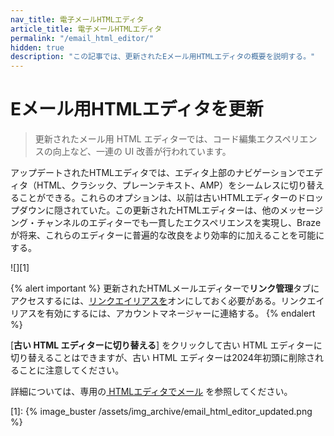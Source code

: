 ```yaml
---
nav_title: 電子メールHTMLエディタ
article_title: 電子メールHTMLエディタ
permalink: "/email_html_editor/"
hidden: true
description: "この記事では、更新されたEメール用HTMLエディタの概要を説明する。"
---
```


# Eメール用HTMLエディタを更新

> 更新されたメール用 HTML エディターでは、コード編集エクスペリエンスの向上など、一連の UI 改善が行われています。 

アップデートされたHTMLエディタでは、エディタ上部のナビゲーションでエディタ（HTML、クラシック、プレーンテキスト、AMP）をシームレスに切り替えることができる。これらのオプションは、以前は古いHTMLエディターのドロップダウンに隠されていた。この更新されたHTMLエディターは、他のメッセージング・チャンネルのエディターでも一貫したエクスペリエンスを実現し、Brazeが将来、これらのエディターに普遍的な改良をより効率的に加えることを可能にする。

![][1]

{% alert important %}
更新されたHTMLメールエディターで**リンク管理**タブにアクセスするには、[リンクエイリアスを]({{site.baseurl}}/user_guide/message_building_by_channel/email/templates/link_aliasing/)オンにしておく必要がある。リンクエイリアスを有効にするには、アカウントマネージャーに連絡する。
{% endalert %}

[**古い HTML エディターに切り替える**] をクリックして古い HTML エディターに切り替えることはできますが、古い HTML エディターは2024年初頭に削除されることに注意してください。

詳細については、専用の[ HTMLエディタでメール]({{site.baseurl}}/user_guide/message_building_by_channel/email/html_editor) を参照してください。


[1]: {% image_buster /assets/img_archive/email_html_editor_updated.png %}
